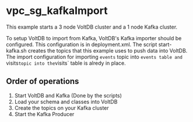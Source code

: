# vpc_sg_kafkaImport

This example starts a 3 node VoltDB cluster and a 1 node Kafka cluster. 

To setup VoltDB to import from Kafka, VoltDB's Kafka importer should be configured. This configuration is in deployment.xml. The script start-kafka.sh creates the topics that this example uses to push data into VoltDB. The import configuration for importing `events` topic into `events table and `visits` topic into the `visits` table is alredy in place. 

## Order of operations
1. Start VoltDB and Kafka (Done by the scripts)
2. Load your schema and classes into VoltDB
3. Create the topics on your Kafka cluster
4. Start the Kafka Producer
